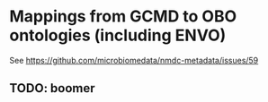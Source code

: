 # Mappings from GCMD to OBO ontologies (including ENVO)

See https://github.com/microbiomedata/nmdc-metadata/issues/59

## TODO: boomer
